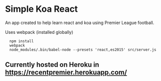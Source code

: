 # Simple Koa React
An app created to help learn react and koa using Premier League football.

Uses webpack (installed globally)

```
  npm install
  webpack
  node_modules/.bin/babel-node --presets 'react,es2015' src/server.js
```

## Currently hosted on Heroku in https://recentpremier.herokuapp.com/
